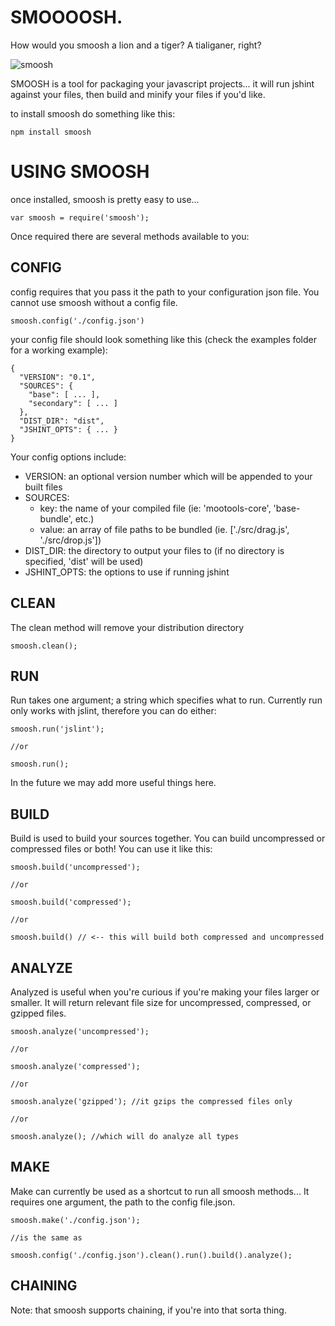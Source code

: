 SMOOOOSH.
=========
How would you smoosh a lion and a tiger? A tialiganer, right?  

![smoosh](http://f.cl.ly/items/3o0y3m3o2Z3l1e0i1V2V/Screen%20shot%202011-03-05%20at%2012.13.54%20AM.png)

SMOOSH is a tool for packaging your javascript projects... it will run jshint against your files, then build and minify your files if you'd like.  

to install smoosh do something like this:  

    npm install smoosh

USING SMOOSH
============

once installed, smoosh is pretty easy to use...

    var smoosh = require('smoosh');

Once required there are several methods available to you:

CONFIG
------

config requires that you pass it the path to your configuration json file. You cannot use smoosh without a config file.

    smoosh.config('./config.json')

your config file should look something like this (check the examples folder for a working example):

	{ 
	  "VERSION": "0.1",
	  "SOURCES": { 
	    "base": [ ... ],
	    "secondary": [ ... ]
	  },
	  "DIST_DIR": "dist",
	  "JSHINT_OPTS": { ... }
	}

Your config options include:

  + VERSION: an optional version number which will be appended to your built files
  + SOURCES:
	+ key: the name of your compiled file (ie: 'mootools-core', 'base-bundle', etc.)
	+ value: an array of file paths to be bundled (ie. ['./src/drag.js', './src/drop.js'])
  + DIST_DIR: the directory to output your files to (if no directory is specified, 'dist' will be used)
  + JSHINT_OPTS: the options to use if running jshint

CLEAN
-----
The clean method will remove your distribution directory

	smoosh.clean();

RUN
---
Run takes one argument; a string which specifies what to run. Currently run only works with jslint, therefore you can do either:

    smoosh.run('jslint');

	//or
	
	smoosh.run();

In the future we may add more useful things here.

BUILD
-----
Build is used to build your sources together. You can build uncompressed or compressed files or both! You can use it like this:

	smoosh.build('uncompressed');
	
	//or
	
	smoosh.build('compressed');
	
	//or
	
	smoosh.build() // <-- this will build both compressed and uncompressed


ANALYZE
-------
Analyzed is useful when you're curious if you're making your files larger or smaller. It will return relevant file size for uncompressed, compressed, or gzipped files.

    smoosh.analyze('uncompressed');

	//or
	
    smoosh.analyze('compressed');

	//or
	
    smoosh.analyze('gzipped'); //it gzips the compressed files only

	//or 
	
	smoosh.analyze(); //which will do analyze all types

MAKE
----
Make can currently be used as a shortcut to run all smoosh methods... It requires one argument, the path to the config file.json.

	smoosh.make('./config.json');
	
	//is the same as
	
	smoosh.config('./config.json').clean().run().build().analyze();
	
CHAINING
--------
Note: that smoosh supports chaining, if you're into that sorta thing.
